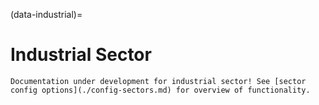 (data-industrial)=
# Industrial Sector

```{note}
Documentation under development for industrial sector! See [sector config options](./config-sectors.md) for overview of functionality.
```

